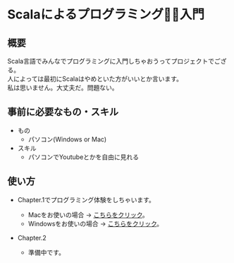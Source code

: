 # Scalaによるプログラミング👩‍💻入門

## 概要

Scala言語でみんなでプログラミングに入門しちゃおうってプロジェクトでござる。  
人によっては最初にScalaはやめといた方がいいとか言います。  
私は思いません。大丈夫だ。問題ない。

## 事前に必要なもの・スキル

* もの
  * パソコン(Windows or Mac)
* スキル
  * パソコンでYoutubeとかを自由に見れる

## 使い方

* Chapter.1でプログラミング体験をしちゃいます。
  * Macをお使いの場合 -> [こちらをクリック](doc/chapter1/chapter1-mac.md)。
  * Windowsをお使いの場合 -> [こちらをクリック](doc/chapter1/chapter1-win.md)。 
  
* Chapter.2
  * 準備中です。
